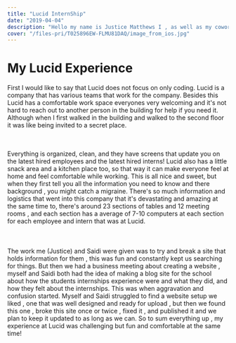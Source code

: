 ```yaml
---
title: "Lucid InternShip"
date: "2019-04-04"
description: "Hello my name is Justice Matthews I , as well as my coworker Saidi, are both interning at Lucid and we are both upcoming 11th graders that have created this site  "
cover: "/files-pri/T025896EW-FLMU81DAQ/image_from_ios.jpg"
---
```


<h1>My Lucid Experience</h1>
        <p> First I would like to say that Lucid does not focus on only coding.
        Lucid is a company that has various teams that work for the company. Besides this Lucid has a comfortable work space everyones very welcoming and it's not hard to reach out to another person in the building for help if you need it. Although when I first walked in the building and walked to the second floor it was like being invited to a secret place.</p> <br>      </br> <p1>Everything is organized, clean, and they have screens that update you on the latest hired employees and the latest hired interns! Lucid also has a little snack area and a kitchen place too, so that way it can make everyone feel at home and feel comfortable while working. This is all nice and sweet, but when they first tell you all the information you need to know and there background , you might catch a migraine. There's so much information and logistics that went into this company that it's devastating and amazing at the same time to, there's around 23 sections of tables and 12 meeting rooms , and each section has a average of 7-10 computers at each section for each employee and intern that was at Lucid.</p1> <br> </br> <br> </br>
        <p2>The work me (Justice) and Saidi were given was to try and break a site that holds information for them , this was fun and constantly kept us searching for things. But then we had a business meeting about creating a website , myself and Saidi both had the idea of making a blog site for the school about how the students internships experience were and what they did, and how they felt about the internships. This was when aggravation and confusion started. Myself and Saidi struggled to find a website setup we liked , one that was well designed and ready for upload , but then we found this one , broke this site once or twice , fixed it , and published it and we plan to keep it updated to as long as we can. So to sum everything up , my experience at Lucid was challenging but fun and comfortable at the same time!</p2>
